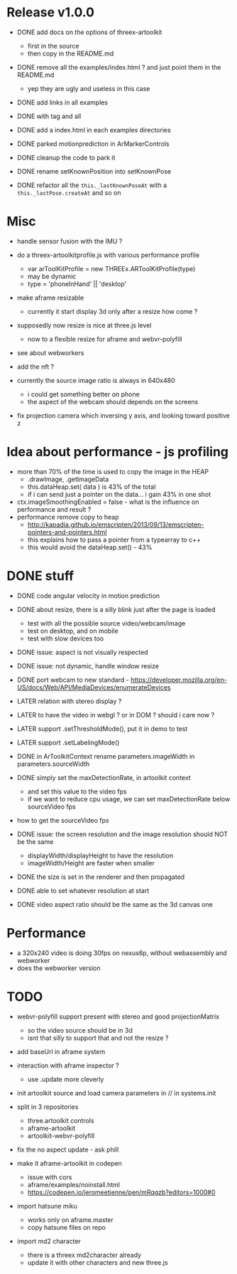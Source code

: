 # Release v1.0.0
- DONE add docs on the options of threex-artoolkit
  - first in the source
  - then copy in the README.md
- DONE remove all the examples/index.html ? and just point them in the README.md
  - yep they are ugly and useless in this case

- DONE add links in all examples
- DONE with tag and all
- DONE add a index.html in each examples directories

- DONE parked motionprediction in ArMarkerControls
- DONE cleanup the code to park it
- DONE rename setKnownPosition into setKnownPose
- DONE refactor all the ```this._lastKnownPoseAt``` with a ```this._lastPose.createAt```
  and so on

# Misc
- handle sensor fusion with the IMU ?
- do a threex-artoolkitprofile.js with various performance profile
  - var arToolKitProfile = new THREEx.ARToolKitProfile(type)
  - may be dynamic 
  - type = 'phoneInHand' || 'desktop'
  

- make aframe resizable
  - currently it start display 3d only after a resize how come ?

- supposedly now resize is nice at three.js level
  - now to a flexible resize for aframe and webvr-polyfill

- see about webworkers
- add the nft ?

- currently the source image ratio is always in 640x480
  - i could get something better on phone
  - the aspect of the webcam should depends on the screens

- fix projection camera which inversing y axis, and looking toward positive z

# Idea about performance - js profiling
- more than 70% of the time is used to copy the image in the HEAP
  - .drawImage, .getImageData
  - this.dataHeap.set( data ) is 43% of the total
  - if i can send just a pointer on the data... i gain 43% in one shot
- ctx.imageSmoothingEnabled = false - what is the influence on performance and result ?
- performance remove copy to heap
  - http://kapadia.github.io/emscripten/2013/09/13/emscripten-pointers-and-pointers.html
  - this explains how to pass a pointer from a typearray to c++ 
  - this would avoid the dataHeap.set() - 43%
  
# DONE stuff
- DONE code angular velocity in motion prediction
- DONE about resize, there is a silly blink just after the page is loaded
  - test with all the possible source video/webcam/image
  - test on desktop, and on mobile
  - test with slow devices too
- DONE issue: aspect is not visually respected
- DONE issue: not dynamic, handle window resize
- DONE port webcam to new standard - https://developer.mozilla.org/en-US/docs/Web/API/MediaDevices/enumerateDevices
- LATER relation with stereo display ?
- LATER to have the video in webgl ? or in DOM ? should i care now ?
- LATER support .setThresholdMode(), put it in demo to test
- LATER support .setLabelingMode()


- DONE in ArToolkitContext rename parameters.imageWidth in parameters.sourceWidth
- DONE simply set the maxDetectionRate, in artoolkit context
  - and set this value to the video fps
  - if we want to reduce cpu usage, we can set maxDetectionRate below sourceVideo fps
- how to get the sourceVideo fps
- DONE issue: the screen resolution and the image resolution should NOT be the same
  - displayWidth/displayHeight to have the resolution
  - imageWidth/Height are faster when smaller
- DONE the size is set in the renderer and then propagated
- DONE able to set whatever resolution at start
- DONE video aspect ratio should be the same as the 3d canvas one

# Performance
- a 320x240 video is doing 30fps on nexus6p, without webassembly and webworker
- does the webworker version 

# TODO
- webvr-polyfill support present with stereo and good projectionMatrix
  - so the video source should be in 3d
  - isnt that silly to support that and not the resize ?
- add baseUrl in aframe system
- interaction with aframe inspector ?
  - use .update more cleverly
- init artoolkit source and load camera parameters in // in systems.init
- split in 3 repositories
  - three.artoolkit controls
  - aframe-artoolkit
  - artoolkit-webvr-polyfill
- fix the no aspect update - ask phill
- make it aframe-artoolkit in codepen
  - issue with cors
  - aframe/examples/noinstall.html
  - https://codepen.io/jeromeetienne/pen/mRqqzb?editors=1000#0
  
- import hatsune miku
  - works only on aframe.master
  - copy hatsune files on repo
- import md2 character
  - there is a threex md2character already
  - update it with other characters and new three.js
